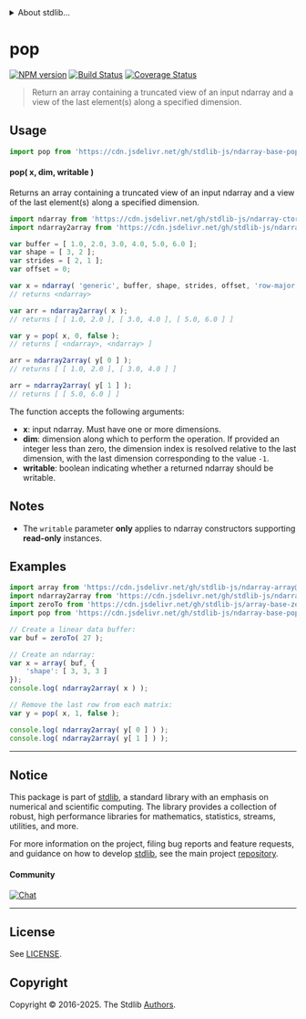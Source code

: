 <!--

@license Apache-2.0

Copyright (c) 2025 The Stdlib Authors.

Licensed under the Apache License, Version 2.0 (the "License");
you may not use this file except in compliance with the License.
You may obtain a copy of the License at

   http://www.apache.org/licenses/LICENSE-2.0

Unless required by applicable law or agreed to in writing, software
distributed under the License is distributed on an "AS IS" BASIS,
WITHOUT WARRANTIES OR CONDITIONS OF ANY KIND, either express or implied.
See the License for the specific language governing permissions and
limitations under the License.

-->


<details>
  <summary>
    About stdlib...
  </summary>
  <p>We believe in a future in which the web is a preferred environment for numerical computation. To help realize this future, we've built stdlib. stdlib is a standard library, with an emphasis on numerical and scientific computation, written in JavaScript (and C) for execution in browsers and in Node.js.</p>
  <p>The library is fully decomposable, being architected in such a way that you can swap out and mix and match APIs and functionality to cater to your exact preferences and use cases.</p>
  <p>When you use stdlib, you can be absolutely certain that you are using the most thorough, rigorous, well-written, studied, documented, tested, measured, and high-quality code out there.</p>
  <p>To join us in bringing numerical computing to the web, get started by checking us out on <a href="https://github.com/stdlib-js/stdlib">GitHub</a>, and please consider <a href="https://opencollective.com/stdlib">financially supporting stdlib</a>. We greatly appreciate your continued support!</p>
</details>

# pop

[![NPM version][npm-image]][npm-url] [![Build Status][test-image]][test-url] [![Coverage Status][coverage-image]][coverage-url] <!-- [![dependencies][dependencies-image]][dependencies-url] -->

> Return an array containing a truncated view of an input ndarray and a view of the last element(s) along a specified dimension.

<!-- Section to include introductory text. Make sure to keep an empty line after the intro `section` element and another before the `/section` close. -->

<section class="intro">

</section>

<!-- /.intro -->

<!-- Package usage documentation. -->



<section class="usage">

## Usage

```javascript
import pop from 'https://cdn.jsdelivr.net/gh/stdlib-js/ndarray-base-pop@deno/mod.js';
```

#### pop( x, dim, writable )

Returns an array containing a truncated view of an input ndarray and a view of the last element(s) along a specified dimension.

```javascript
import ndarray from 'https://cdn.jsdelivr.net/gh/stdlib-js/ndarray-ctor@deno/mod.js';
import ndarray2array from 'https://cdn.jsdelivr.net/gh/stdlib-js/ndarray-to-array@deno/mod.js';

var buffer = [ 1.0, 2.0, 3.0, 4.0, 5.0, 6.0 ];
var shape = [ 3, 2 ];
var strides = [ 2, 1 ];
var offset = 0;

var x = ndarray( 'generic', buffer, shape, strides, offset, 'row-major' );
// returns <ndarray>

var arr = ndarray2array( x );
// returns [ [ 1.0, 2.0 ], [ 3.0, 4.0 ], [ 5.0, 6.0 ] ]

var y = pop( x, 0, false );
// returns [ <ndarray>, <ndarray> ]

arr = ndarray2array( y[ 0 ] );
// returns [ [ 1.0, 2.0 ], [ 3.0, 4.0 ] ]

arr = ndarray2array( y[ 1 ] );
// returns [ [ 5.0, 6.0 ] ]
```

The function accepts the following arguments:

-   **x**: input ndarray. Must have one or more dimensions.
-   **dim**: dimension along which to perform the operation. If provided an integer less than zero, the dimension index is resolved relative to the last dimension, with the last dimension corresponding to the value `-1`.
-   **writable**: boolean indicating whether a returned ndarray should be writable.

</section>

<!-- /.usage -->

<!-- Package usage notes. Make sure to keep an empty line after the `section` element and another before the `/section` close. -->

<section class="notes">

## Notes

-   The `writable` parameter **only** applies to ndarray constructors supporting **read-only** instances.

</section>

<!-- /.notes -->

<!-- Package usage examples. -->

<section class="examples">

## Examples

<!-- eslint no-undef: "error" -->

```javascript
import array from 'https://cdn.jsdelivr.net/gh/stdlib-js/ndarray-array@deno/mod.js';
import ndarray2array from 'https://cdn.jsdelivr.net/gh/stdlib-js/ndarray-to-array@deno/mod.js';
import zeroTo from 'https://cdn.jsdelivr.net/gh/stdlib-js/array-base-zero-to@deno/mod.js';
import pop from 'https://cdn.jsdelivr.net/gh/stdlib-js/ndarray-base-pop@deno/mod.js';

// Create a linear data buffer:
var buf = zeroTo( 27 );

// Create an ndarray:
var x = array( buf, {
    'shape': [ 3, 3, 3 ]
});
console.log( ndarray2array( x ) );

// Remove the last row from each matrix:
var y = pop( x, 1, false );

console.log( ndarray2array( y[ 0 ] ) );
console.log( ndarray2array( y[ 1 ] ) );
```

</section>

<!-- /.examples -->

<!-- Section to include cited references. If references are included, add a horizontal rule *before* the section. Make sure to keep an empty line after the `section` element and another before the `/section` close. -->

<section class="references">

</section>

<!-- /.references -->

<!-- Section for related `stdlib` packages. Do not manually edit this section, as it is automatically populated. -->

<section class="related">

</section>

<!-- /.related -->

<!-- Section for all links. Make sure to keep an empty line after the `section` element and another before the `/section` close. -->


<section class="main-repo" >

* * *

## Notice

This package is part of [stdlib][stdlib], a standard library with an emphasis on numerical and scientific computing. The library provides a collection of robust, high performance libraries for mathematics, statistics, streams, utilities, and more.

For more information on the project, filing bug reports and feature requests, and guidance on how to develop [stdlib][stdlib], see the main project [repository][stdlib].

#### Community

[![Chat][chat-image]][chat-url]

---

## License

See [LICENSE][stdlib-license].


## Copyright

Copyright &copy; 2016-2025. The Stdlib [Authors][stdlib-authors].

</section>

<!-- /.stdlib -->

<!-- Section for all links. Make sure to keep an empty line after the `section` element and another before the `/section` close. -->

<section class="links">

[npm-image]: http://img.shields.io/npm/v/@stdlib/ndarray-base-pop.svg
[npm-url]: https://npmjs.org/package/@stdlib/ndarray-base-pop

[test-image]: https://github.com/stdlib-js/ndarray-base-pop/actions/workflows/test.yml/badge.svg?branch=main
[test-url]: https://github.com/stdlib-js/ndarray-base-pop/actions/workflows/test.yml?query=branch:main

[coverage-image]: https://img.shields.io/codecov/c/github/stdlib-js/ndarray-base-pop/main.svg
[coverage-url]: https://codecov.io/github/stdlib-js/ndarray-base-pop?branch=main

<!--

[dependencies-image]: https://img.shields.io/david/stdlib-js/ndarray-base-pop.svg
[dependencies-url]: https://david-dm.org/stdlib-js/ndarray-base-pop/main

-->

[chat-image]: https://img.shields.io/gitter/room/stdlib-js/stdlib.svg
[chat-url]: https://app.gitter.im/#/room/#stdlib-js_stdlib:gitter.im

[stdlib]: https://github.com/stdlib-js/stdlib

[stdlib-authors]: https://github.com/stdlib-js/stdlib/graphs/contributors

[umd]: https://github.com/umdjs/umd
[es-module]: https://developer.mozilla.org/en-US/docs/Web/JavaScript/Guide/Modules

[deno-url]: https://github.com/stdlib-js/ndarray-base-pop/tree/deno
[deno-readme]: https://github.com/stdlib-js/ndarray-base-pop/blob/deno/README.md
[umd-url]: https://github.com/stdlib-js/ndarray-base-pop/tree/umd
[umd-readme]: https://github.com/stdlib-js/ndarray-base-pop/blob/umd/README.md
[esm-url]: https://github.com/stdlib-js/ndarray-base-pop/tree/esm
[esm-readme]: https://github.com/stdlib-js/ndarray-base-pop/blob/esm/README.md
[branches-url]: https://github.com/stdlib-js/ndarray-base-pop/blob/main/branches.md

[stdlib-license]: https://raw.githubusercontent.com/stdlib-js/ndarray-base-pop/main/LICENSE

</section>

<!-- /.links -->
